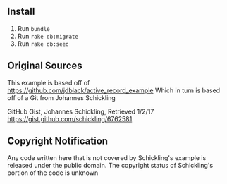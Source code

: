 ## Install

1. Run ``` bundle ```
2. Run ``` rake db:migrate ```
3. Run ``` rake db:seed ```

## Original Sources
This example is based off of https://github.com/jdblack/active_record_example
Which in turn is based off of a Git from Johannes Schickling

GitHub Gist,  Johannes Schickling, Retrieved 1/2/17
https://gist.github.com/schickling/6762581

## Copyright Notification
Any code written here that is not covered by Schickling's example is released
under the public domain.  The copyright status of Schickling's portion of
the code is unknown

